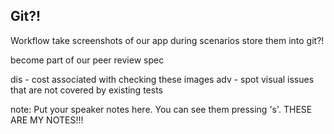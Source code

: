 ## Git?!

Workflow
take screenshots of our app during scenarios
store them into git?!


become part of our peer review
spec

dis - cost associated with checking these images
adv - spot visual issues that are not covered by existing tests



note:
    Put your speaker notes here.
    You can see them pressing 's'.
    THESE ARE MY NOTES!!!

